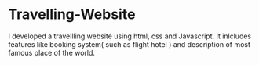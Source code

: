 # Travelling-Website
I developed a travellling website using html, css and Javascript. It inlcludes features like booking system( such as flight hotel ) and description of most famous place of the world.
